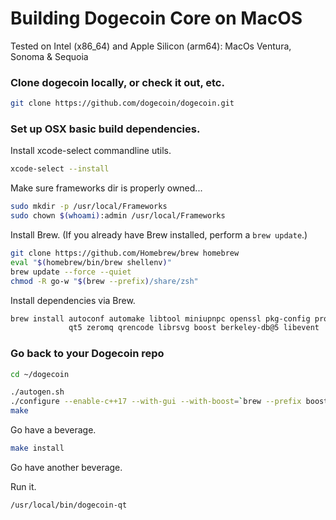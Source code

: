 # Building Dogecoin Core on MacOS #

Tested on Intel (x86_64) and Apple Silicon (arm64): MacOs Ventura, Sonoma & Sequoia

### Clone dogecoin locally, or check it out, etc. ###

```sh
git clone https://github.com/dogecoin/dogecoin.git
```

### Set up OSX basic build dependencies. ##

Install xcode-select commandline utils.

```sh
xcode-select --install
```

Make sure frameworks dir is properly owned...

```sh
sudo mkdir -p /usr/local/Frameworks
sudo chown $(whoami):admin /usr/local/Frameworks
```

Install Brew. (If you already have Brew installed, perform a `brew update`.)

```sh
git clone https://github.com/Homebrew/brew homebrew
eval "$(homebrew/bin/brew shellenv)"
brew update --force --quiet
chmod -R go-w "$(brew --prefix)/share/zsh"
```

Install dependencies via Brew.

```sh
brew install autoconf automake libtool miniupnpc openssl pkg-config protobuf \
             qt5 zeromq qrencode librsvg boost berkeley-db@5 libevent
```

### Go back to your Dogecoin repo ###

```sh
cd ~/dogecoin

./autogen.sh
./configure --enable-c++17 --with-gui --with-boost=`brew --prefix boost`
make
```

Go have a beverage.

```sh
make install
```

Go have another beverage.

Run it.

```sh
/usr/local/bin/dogecoin-qt
```
